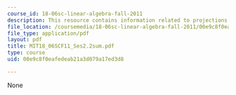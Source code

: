 ```yaml
---
course_id: 18-06sc-linear-algebra-fall-2011
description: This resource contains information related to projections onto subspaces.
file_location: /coursemedia/18-06sc-linear-algebra-fall-2011/00e9c8f0eafedeab21a3d079a17ed3d8_MIT18_06SCF11_Ses2.2sum.pdf
file_type: application/pdf
layout: pdf
title: MIT18_06SCF11_Ses2.2sum.pdf
type: course
uid: 00e9c8f0eafedeab21a3d079a17ed3d8

---
```

None